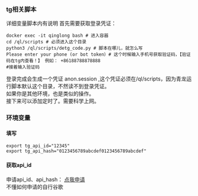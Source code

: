 ### tg相关脚本   
详细变量脚本内有说明 
首先需要获取登录凭证：    
```
docker exec -it qinglong bash # 进入容器    
cd /ql/scripts # 必须进入这个目录    
python3 /ql/scripts/detg_code.py # 脚本在哪儿，就怎么写    
Please enter your phone (or bot token）# 这个时候输入手机号获取验证码，【验证码在tg内查看！】 例如： +86188788878888    
#接着输入验证码  
```
登录完成会生成一个凭证 anon.session ,这个凭证必须在/ql/scripts，因为青龙运行脚本默认这个目录，不然读不到登录凭证。      
如果你是其他环境，也是类似的操作。    
接下来可以添加定时了。需要科学上网。      
### 环境变量
#### 填写
```
export tg_api_id="12345"    
export tg_api_hash="0123456789abcdef0123456789abcdef"  
```
#### 获取api_id
申请api_id、api_hash： [点我申请](https://my.telegram.org/auth?to=apps)       
不懂如何申请的自行谷歌     

